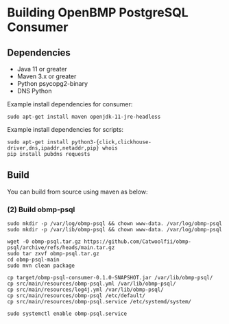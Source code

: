 # Building OpenBMP PostgreSQL Consumer

Dependencies
------------
- Java 11 or greater
- Maven 3.x or greater
- Python psycopg2-binary
- DNS Python

Example install dependencies for consumer:

    sudo apt-get install maven openjdk-11-jre-headless

Example install dependencies for scripts:

    sudo apt-get install python3-{click,clickhouse-driver,dns,ipaddr,netaddr,pip} whois
    pip install pubdns requests

Build
-----
You can build from source using maven as below:


### (2) Build obmp-psql

    sudo mkdir -p /var/log/obmp-psql && chown www-data. /var/log/obmp-psql
    sudo mkdir -p /var/lib/obmp-psql && chown www-data. /var/log/obmp-psql

    wget -O obmp-psql.tar.gz https://github.com/Catwoolfii/obmp-psql/archive/refs/heads/main.tar.gz
    sudo tar zxvf obmp-psql.tar.gz
    cd obmp-psql-main
    sudo mvn clean package

    cp target/obmp-psql-consumer-0.1.0-SNAPSHOT.jar /var/lib/obmp-psql/
    cp src/main/resources/obmp-psql.yml /var/lib/obmp-psql/
    cp src/main/resources/log4j.yml /var/lib/obmp-psql/
    cp src/main/resources/obmp-psql /etc/default/
    cp src/main/resources/obmp-psql.service /etc/systemd/system/

    sudo systemctl enable obmp-psql.service
